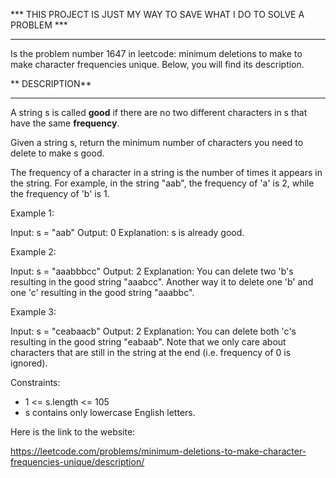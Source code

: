 *** THIS PROJECT IS JUST MY WAY TO SAVE WHAT I DO TO SOLVE A PROBLEM ***
************************************************************************

Is the problem number 1647 in leetcode: minimum deletions to make to make
character frequencies unique. Below, you will find its description.

** DESCRIPTION**
****************

A string s is called **good** if there are no two different characters in s that have the same **frequency**.

Given a string s, return the minimum number of characters you need to delete to make s good.

The frequency of a character in a string is the number of times it appears in the string. For example, in the string "aab", the frequency of 'a' is 2, while the frequency of 'b' is 1.

 

Example 1:

Input: s = "aab"
Output: 0
Explanation: s is already good.

Example 2:

Input: s = "aaabbbcc"
Output: 2
Explanation: You can delete two 'b's resulting in the good string "aaabcc".
Another way it to delete one 'b' and one 'c' resulting in the good string "aaabbc".

Example 3:

Input: s = "ceabaacb"
Output: 2
Explanation: You can delete both 'c's resulting in the good string "eabaab".
Note that we only care about characters that are still in the string at the end (i.e. frequency of 0 is ignored).

 

Constraints:

*    1 <= s.length <= 105
*    s contains only lowercase English letters.

Here is the link to the website:

<https://leetcode.com/problems/minimum-deletions-to-make-character-frequencies-unique/description/>
